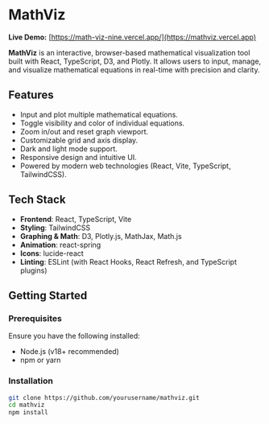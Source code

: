# MathViz

**Live Demo:** [https://math-viz-nine.vercel.app/](https://mathviz.vercel.app)


**MathViz** is an interactive, browser-based mathematical visualization tool built with React, TypeScript, D3, and Plotly. It allows users to input, manage, and visualize mathematical equations in real-time with precision and clarity.

## Features

- Input and plot multiple mathematical equations.
- Toggle visibility and color of individual equations.
- Zoom in/out and reset graph viewport.
- Customizable grid and axis display.
- Dark and light mode support.
- Responsive design and intuitive UI.
- Powered by modern web technologies (React, Vite, TypeScript, TailwindCSS).

## Tech Stack

- **Frontend**: React, TypeScript, Vite
- **Styling**: TailwindCSS
- **Graphing & Math**: D3, Plotly.js, MathJax, Math.js
- **Animation**: react-spring
- **Icons**: lucide-react
- **Linting**: ESLint (with React Hooks, React Refresh, and TypeScript plugins)

## Getting Started

### Prerequisites

Ensure you have the following installed:

- Node.js (v18+ recommended)
- npm or yarn

### Installation

```bash
git clone https://github.com/yourusername/mathviz.git
cd mathviz
npm install
